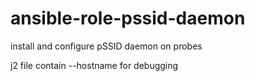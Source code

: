 # ansible-role-pssid-daemon
install and configure pSSID daemon on probes



j2 file contain --hostname for debugging
